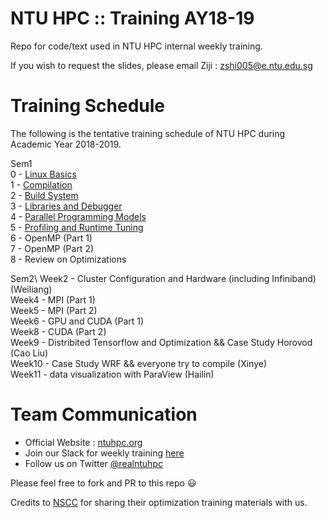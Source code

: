 # NTU HPC :: Training AY18-19
Repo for code/text used in NTU HPC internal weekly training.

If you wish to request the slides, please email Ziji : zshi005@e.ntu.edu.sg

# Training Schedule
The following is the tentative training schedule of NTU HPC during Academic Year 2018-2019. 

Sem1 \
0 - [Linux Basics](https://github.com/ntuhpc/training-ay1819/tree/master/0-Linux_Basics) \
1 - [Compilation](https://github.com/ntuhpc/training-ay1819/tree/master/1-Compilation) \
2 - [Build System](https://github.com/ntuhpc/training-ay1819/tree/master/2-Build_System) \
3 - [Libraries and Debugger](https://github.com/ntuhpc/training-ay1819/tree/master/3-Libraries_and_Debugger) \
4 - [Parallel Programming Models](https://github.com/ntuhpc/training-ay1819/tree/master/4-Parallel_Programming_Models) \
5 - [Profiling and Runtime Tuning](https://github.com/ntuhpc/training-ay1819/tree/master/5-Profiling) \
6 - OpenMP (Part 1) \
7 - OpenMP (Part 2) \
8 - Review on Optimizations 


Sem2\ 
Week2 - Cluster Configuration and Hardware (including Infiniband) (Weiliang) \
Week4 - MPI (Part 1) \
Week5 - MPI (Part 2) \
Week6 - GPU and CUDA (Part 1) \
Week8 - CUDA (Part 2) \
Week9 - Distribited Tensorflow and Optimization && Case Study Horovod (Cao Liu) \
Week10 - Case Study WRF && everyone try to compile (Xinye) \
Week11 - data visualization with ParaView (Hailin) 

# Team Communication
* Official Website : [ntuhpc.org](https://ntuhpc.org/)
* Join our Slack for weekly training [here](https://ntuhpc-workshops.slack.com/)
* Follow us on Twitter [@realntuhpc](https://twitter.com/realntuhpc?lang=en)

Please feel free to fork and PR to this repo :smiley:

Credits to [NSCC](https://www.nscc.sg/) for sharing their optimization training materials with us.
